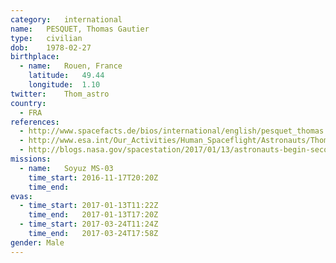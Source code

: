 ```yaml
---
category:	international
name:	PESQUET, Thomas Gautier
type:	civilian
dob:	1978-02-27
birthplace:
  - name:	Rouen, France
    latitude:	49.44
    longitude:	1.10
twitter:	Thom_astro
country:
  - FRA
references:
  - http://www.spacefacts.de/bios/international/english/pesquet_thomas.htm
  - http://www.esa.int/Our_Activities/Human_Spaceflight/Astronauts/Thomas_Pesquet
  - http://blogs.nasa.gov/spacestation/2017/01/13/astronauts-begin-second-spacewalk-to-upgrade-power-systems/
missions:
  - name:	Soyuz MS-03
    time_start:	2016-11-17T20:20Z
    time_end:	
evas:
  - time_start: 2017-01-13T11:22Z
    time_end:   2017-01-13T17:20Z
  - time_start: 2017-03-24T11:24Z
    time_end:   2017-03-24T17:58Z
gender:	Male
---
```

